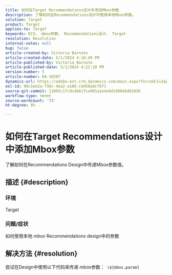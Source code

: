 ```yaml
---
title: 如何在Target Recommendations设计中添加Mbox参数
description: 了解如何在Recommendations设计中使用本地Mbox参数。
solution: Target
product: Target
applies-to: Target
keywords: KCS， mbox参数， Recommendations设计， Target
resolution: Resolution
internal-notes: null
bug: false
article-created-by: Victoria Barnato
article-created-date: 5/1/2024 4:18:49 PM
article-published-by: Victoria Barnato
article-published-date: 5/1/2024 4:22:10 PM
version-number: 5
article-number: KA-16587
dynamics-url: https://adobe-ent.crm.dynamics.com/main.aspx?forceUCI=1&pagetype=entityrecord&etn=knowledgearticle&id=fe14847c-d607-ef11-9f89-000d3a372703
exl-id: 90c1ee2a-738c-4ea2-a188-c4d50adcf871
source-git-commit: 11865c17c9c4b61fce991a1e4a9d1d9646d61036
workflow-type: tm+mt
source-wordcount: '73'
ht-degree: 8%

---
```


# 如何在Target Recommendations设计中添加Mbox参数


了解如何在Recommendations Design中传递Mbox参数值。

## 描述 {#description}


### <b>环境</b>

Target



### <b>问题/症状</b>

如何使用本地 *mbox* Recommendations design中的参数


## 解决方法 {#resolution}


尝试在Design中使用以下代码来传递 *mbox*&#x200B;参数：  `\${mbox.param]`
